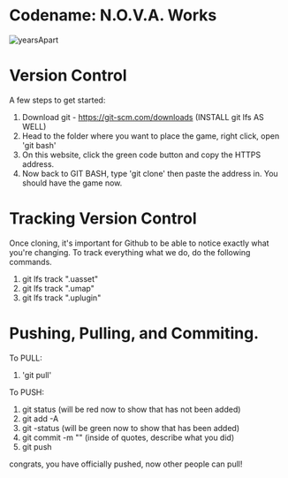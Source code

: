 # Codename: N.O.V.A. Works
![yearsApart](https://github.com/user-attachments/assets/c290b336-aea6-4f30-815a-1973fbc63ffc)

# Version Control
A few steps to get started:

1. Download git - https://git-scm.com/downloads (INSTALL git lfs AS WELL)
2. Head to the folder where you want to place the game, right click, open 'git bash'
3. On this website, click the green code button and copy the HTTPS address.
4. Now back to GIT BASH, type 'git clone' then paste the address in. You should have the game now.

# Tracking Version Control

Once cloning, it's important for Github to be able to notice exactly what you're changing. To track everything what we do, do the following commands.

1. git lfs track ".uasset"
2. git lfs track ".umap"
3. git lfs track ".uplugin"

# Pushing, Pulling, and Commiting.

To PULL:
1. 'git pull'

To PUSH:
1. git status (will be red now to show that has not been added)
2. git add -A
3. git -status (will be green now to show that has been added)
4. git commit -m "" (inside of quotes, describe what you did)
5. git push

congrats, you have officially pushed, now other people can pull!

